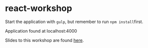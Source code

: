 # react-workshop

Start the application with ```gulp```, but remember to run ```npm install```first.

Application found at localhost:4000


Slides to this workshop are found [here](https://slides.com/magnusdaehlen/deck-1).